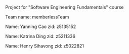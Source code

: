 Project for "Software Engineering Fundamentals" course

Team name: memberlessTeam

Name: Yanning Cao
zid: z5135152 

Name: Katrina Ding
zid: z5211336

Name: Henry Sihavong
zid: z5022821
